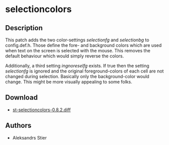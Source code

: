 selectioncolors
===============

Description
-----------

This patch adds the two color-settings *selectionfg* and *selectionbg* to config.def.h. Those define the fore- and background colors which are used when text on the screen is selected with the mouse. This removes the default behaviour which would simply reverse the colors.

Additionally, a third setting *ingnoreselfg* exists. If true then the setting *selectionfg* is ignored and the original foreground-colors of each cell are not changed during selection. Basically only the background-color would change. This might be more visually appealing to some folks.

Download
--------
* [st-selectioncolors-0.8.2.diff](st-selectioncolors-0.8.2.diff)

Authors
-------
* Aleksandrs Stier
